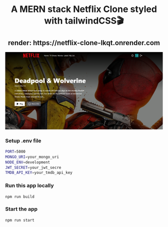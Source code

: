 <h1 align="center">A MERN stack Netflix Clone styled with tailwindCSS🎬</h1>

<h2 align="center">render: https://netflix-clone-lkqt.onrender.com</h2>

![Demo App](/frontend/public/screenshot-for-readme.png)

### Setup .env file

```bash
PORT=5000
MONGO_URI=your_mongo_uri
NODE_ENV=development
JWT_SECRET=your_jwt_secre
TMDB_API_KEY=your_tmdb_api_key
```

### Run this app locally

```shell
npm run build
```

### Start the app

```shell
npm run start
```
